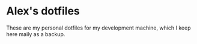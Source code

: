 # Alex's dotfiles

These are my personal dotfiles for my development machine, which I keep here maily as a backup.

